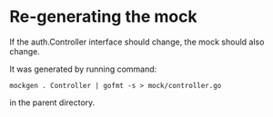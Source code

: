 # Re-generating the mock
If the auth.Controller interface should change, the mock should also change.

It was generated by running command:
```console
mockgen . Controller | gofmt -s > mock/controller.go
```
in the parent directory.
